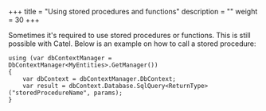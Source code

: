 +++
title = "Using stored procedures and functions" 
description = ""
weight = 30
+++

Sometimes it's required to use stored procedures or functions. This is still possible with Catel. Below is an example on how to call a stored procedure:

``` 
using (var dbContextManager = DbContextManager<MyEntities>.GetManager())
{
	var dbContext = dbContextManager.DbContext;
	var result = dbContext.Database.SqlQuery<ReturnType>("storedProcedureName", params);
}
```